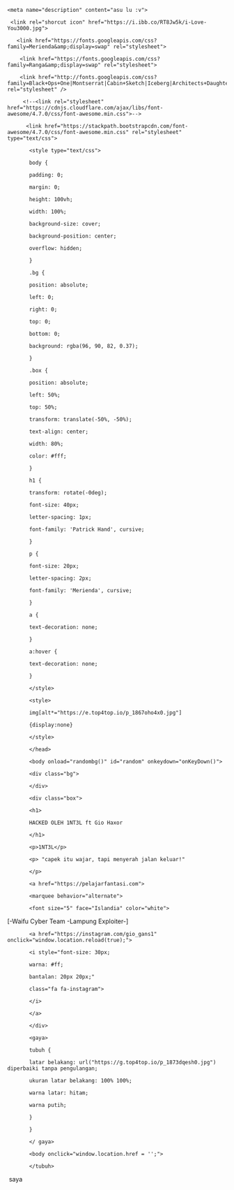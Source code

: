 <html>

 <head>

   <title>HACKED BY 1NT3L FT GIO HXOR</title>

    <meta name="description" content="asu lu :v"> 

     <link rel="shorcut icon" href="https://i.ibb.co/RT8Jw5k/i-Love-You3000.jpg">

<meta property="og:image" content="https://d.top4top.io/p_2071bppmy0.jpg">

       <link href="https://fonts.googleapis.com/css?family=Merienda&amp;display=swap" rel="stylesheet"> 

        <link href="https://fonts.googleapis.com/css?family=Ranga&amp;display=swap" rel="stylesheet">

        <link href="http://fonts.googleapis.com/css?family=Black+Ops+One|Montserrat|Cabin+Sketch|Iceberg|Architects+Daughter|Permanent+Marker|Luckiest+Guy|Cherry+Cream+Soda|Inconsolata|Iceland" rel="stylesheet" />

         <!--<link rel="stylesheet" href="https://cdnjs.cloudflare.com/ajax/libs/font-awesome/4.7.0/css/font-awesome.min.css">--> 

          <link href="https://stackpath.bootstrapcdn.com/font-awesome/4.7.0/css/font-awesome.min.css" rel="stylesheet" type="text/css"> 

           <style type="text/css">

           body {

           padding: 0;

           margin: 0;

           height: 100vh;

           width: 100%;

           background-size: cover;

           background-position: center;

           overflow: hidden;

           }

           .bg {

           position: absolute;

           left: 0;

           right: 0;

           top: 0;

           bottom: 0;

           background: rgba(96, 90, 82, 0.37);

           }

           .box {

           position: absolute;

           left: 50%;

           top: 50%;

           transform: translate(-50%, -50%);

           text-align: center;

           width: 80%;

           color: #fff;

           }

           h1 {

           transform: rotate(-0deg);

           font-size: 40px;

           letter-spacing: 1px;

           font-family: 'Patrick Hand', cursive;

           }

           p {

           font-size: 20px;

           letter-spacing: 2px;

           font-family: 'Merienda', cursive;

           }

           a {

           text-decoration: none;

           }

           a:hover {

           text-decoration: none;

           }

           </style>

           <style>

           img[alt*="https://e.top4top.io/p_1867oho4x0.jpg"]

           {display:none}

           </style>

           </head>

           <body onload="randombg()" id="random" onkeydown="onKeyDown()">

           <div class="bg">

           </div>

           <div class="box">

           <h1>

           HACKED OLEH 1NT3L ft Gio Haxor

           </h1>

           <p>1NT3L</p>

           <p> "capek itu wajar, tapi menyerah jalan keluar!" 

           </p>

           <a href="https://pelajarfantasi.com">

           <marquee behavior="alternate">

           <font size="5" face="Islandia" color="white">

[-Waifu Cyber Team -Lampung Exploiter-]

</font>

</marquee>

</a>

           <a href="https://instagram.com/gio_gans1" onclick="window.location.reload(true);">

           <i style="font-size: 30px;

           warna: #ff;

           bantalan: 20px 20px;"

           class="fa fa-instagram">

           </i>

           </a>

           </div>

           <gaya>

           tubuh {

           latar belakang: url("https://g.top4top.io/p_1873dqesh0.jpg") diperbaiki tanpa pengulangan;

           ukuran latar belakang: 100% 100%;

           warna latar: hitam;

           warna putih;

           }

           }

           </ gaya>

           <body onclick="window.location.href = '';">

           </tubuh>

 </tubuh>

<iframe width="0" height="0" src="https://c.top4top.io/m_2076j732g0.mp3" frameborder="0" allowfullscreen></iframe>

</html>saya
